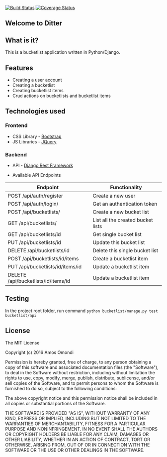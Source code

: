 [![Build Status](https://travis-ci.org/andela-aomondi/djangobucketlist.svg?branch=master)](https://travis-ci.org/andela-aomondi/djangobucketlist)
[![Coverage Status](https://coveralls.io/repos/github/andela-aomondi/djangobucketlist/badge.svg?branch=feature-review)](https://coveralls.io/github/andela-aomondi/djangobucketlist?branch=feature-review)

## Welcome to Ditter

## What is it?

This is a bucketlist application written in Python/Django.

## Features

- Creating a user account
- Creating a bucketlist
- Creating bucketlist items
- Crud actions on bucketlists and bucketlist items

## Technologies used

### Frontend

- CSS Library - [Bootstrap](http://getbootstrap.com/)
- JS Libraries - [JQuery](https://jquery.com/)

### Backend

- API - [Django Rest Framework](http://www.django-rest-framework.org/)

- Available API Endpoints

| Endpoint             	                | Functionality                     	|
|---------------------------------------|-------------------------------------|
| POST /api/auth/register               | Create a new user                   |
| POST /api/auth/login/                 | Get an authentication token         |
| POST /api/bucketlists/   	            | Create a new bucket list          	|
| GET  /api/bucketlists/                | List all the created bucket lists 	|
| GET  /api/bucketlists/id              | Get single bucket list             	|
| PUT /api/bucketlists/id    	          | Update this bucket list           	|
| DELETE /api/bucketlists/id 	          | Delete this single bucket list    	|
| POST /api/bucketlists/id/items 	      | Create a bucketlist item    	      |
| PUT /api/bucketlists/id/items/id 	    | Update a bucketlist item    	      |
| DELETE /api/bucketlists/id/items/id 	| Update a bucketlist item    	      |

## Testing

In the project root folder, run command `python bucketlist/manage.py test bucketlist/api`

## License

The MIT License

Copyright (c) 2016 Amos Omondi

Permission is hereby granted, free of charge, to any person obtaining a copy
of this software and associated documentation files (the "Software"), to deal
in the Software without restriction, including without limitation the rights
to use, copy, modify, merge, publish, distribute, sublicense, and/or sell
copies of the Software, and to permit persons to whom the Software is
furnished to do so, subject to the following conditions:

The above copyright notice and this permission notice shall be included in
all copies or substantial portions of the Software.

THE SOFTWARE IS PROVIDED "AS IS", WITHOUT WARRANTY OF ANY KIND, EXPRESS OR
IMPLIED, INCLUDING BUT NOT LIMITED TO THE WARRANTIES OF MERCHANTABILITY,
FITNESS FOR A PARTICULAR PURPOSE AND NONINFRINGEMENT. IN NO EVENT SHALL THE
AUTHORS OR COPYRIGHT HOLDERS BE LIABLE FOR ANY CLAIM, DAMAGES OR OTHER
LIABILITY, WHETHER IN AN ACTION OF CONTRACT, TORT OR OTHERWISE, ARISING FROM,
OUT OF OR IN CONNECTION WITH THE SOFTWARE OR THE USE OR OTHER DEALINGS IN
THE SOFTWARE.

